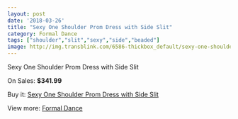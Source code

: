```yaml
---
layout: post
date: '2018-03-26'
title: "Sexy One Shoulder Prom Dress with Side Slit"
category: Formal Dance
tags: ["shoulder","slit","sexy","side","beaded"]
image: http://img.transblink.com/6586-thickbox_default/sexy-one-shoulder-prom-dress-with-side-slit.jpg
---
```

Sexy One Shoulder Prom Dress with Side Slit

On Sales: **$341.99**
<a href="https://www.transblink.com/en/formal-dance/2129-sexy-one-shoulder-prom-dress-with-side-slit.html"><amp-img layout="responsive" width="600" height="600" src="//img.transblink.com/6586-thickbox_default/sexy-one-shoulder-prom-dress-with-side-slit.jpg" alt="Sexy One Shoulder Prom Dress with Side Slit 0" /></a>
<a href="https://www.transblink.com/en/formal-dance/2129-sexy-one-shoulder-prom-dress-with-side-slit.html"><amp-img layout="responsive" width="600" height="600" src="//img.transblink.com/6588-thickbox_default/sexy-one-shoulder-prom-dress-with-side-slit.jpg" alt="Sexy One Shoulder Prom Dress with Side Slit 1" /></a>
<a href="https://www.transblink.com/en/formal-dance/2129-sexy-one-shoulder-prom-dress-with-side-slit.html"><amp-img layout="responsive" width="600" height="600" src="//img.transblink.com/6587-thickbox_default/sexy-one-shoulder-prom-dress-with-side-slit.jpg" alt="Sexy One Shoulder Prom Dress with Side Slit 2" /></a>

Buy it: [Sexy One Shoulder Prom Dress with Side Slit](https://www.transblink.com/en/formal-dance/2129-sexy-one-shoulder-prom-dress-with-side-slit.html "Sexy One Shoulder Prom Dress with Side Slit")

View more: [Formal Dance](https://www.transblink.com/en/6-formal-dance "Formal Dance")